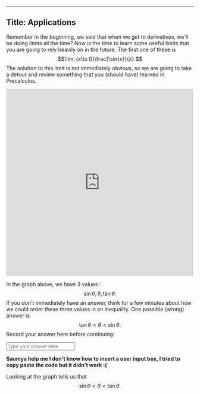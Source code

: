 

---
Title: Applications
---
Remember in the beginning, we said that when we get to derivatives, we'll be doing limits all the time? Now is the time to learn some useful limits that you are going to rely heavily on in the future. The first one of these is
$$\lim_{x\to 0}\frac{\sin{x}}{x}.$$
The solution to this limit is not immediately obvious, so we are going to take a detour and review something that you (should have) learned in Precalculus.

<iframe  src="https://www.desmos.com/calculator/jmllvl6cqk?embed" class="graph" width="500px" height="500px" style="border: 1px solid #ccc" frameborder="0"></iframe>

In the graph above, we have 3 values :
$$\sin{\theta}, \theta, \tan{\theta}.$$
If you don't immediately have an answer, think for a few minutes about how we could order these three values in an inequality. One possible (wrong) answer is
$$\tan{\theta} < \theta < \sin{\theta}.$$
Record your answer here before continuing:
</p><input type="text" id="txt_1" onkeyup="saveValue(this);" placeholder="Type your answer here" class="form-control form-control-sm">

<b>Saumya help me I don't know how to insert a user input box, I tried to copy paste the code but it didn't work :( </b>

Looking at the graph tells us that
$$\sin{\theta} < \theta < \tan{\theta}.$$



<!--stackedit_data:
eyJoaXN0b3J5IjpbMTkyMzExMzgxNywxMTc1NTEzNTg0XX0=
-->